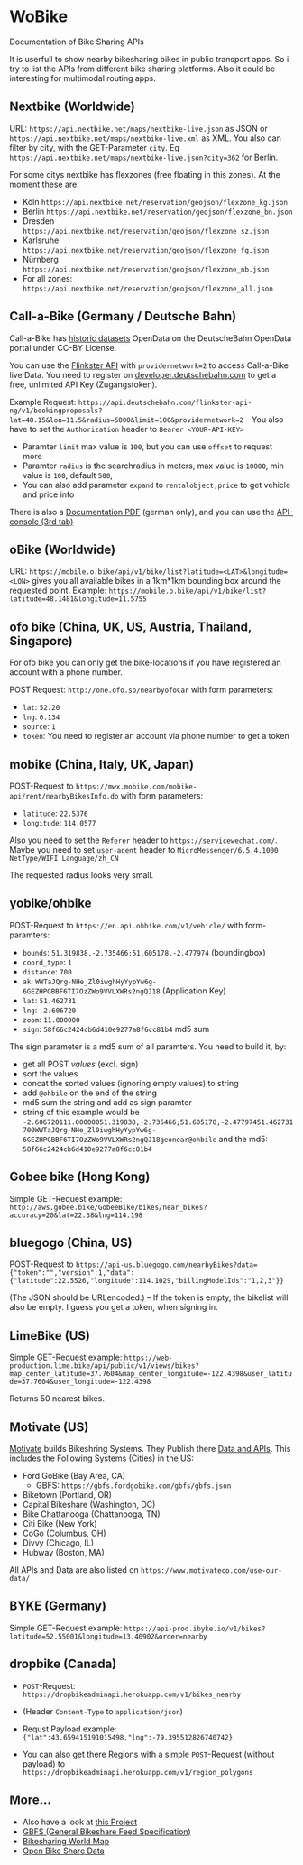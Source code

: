 # WoBike
Documentation of Bike Sharing APIs

It is userfull to show nearby bikesharing bikes in public transport apps. So i try to list the APIs from different bike sharing platforms. Also it could be interesting for multimodal routing apps.

## Nextbike (Worldwide)

URL: `https://api.nextbike.net/maps/nextbike-live.json` as JSON or `https://api.nextbike.net/maps/nextbike-live.xml` as XML. You also can filter by city, with the GET-Parameter `city`. Eg `https://api.nextbike.net/maps/nextbike-live.json?city=362` for Berlin.

For some citys nextbike has flexzones (free floating in this zones). At the moment these are:
 
 * Köln `https://api.nextbike.net/reservation/geojson/flexzone_kg.json`
 * Berlin `https://api.nextbike.net/reservation/geojson/flexzone_bn.json`
 * Dresden `https://api.nextbike.net/reservation/geojson/flexzone_sz.json`
 * Karlsruhe `https://api.nextbike.net/reservation/geojson/flexzone_fg.json`
 * Nürnberg `https://api.nextbike.net/reservation/geojson/flexzone_nb.json`
 * For all zones: `https://api.nextbike.net/reservation/geojson/flexzone_all.json`

## Call-a-Bike (Germany / Deutsche Bahn)

Call-a-Bike has [historic datasets](http://data.deutschebahn.com/dataset/data-call-a-bike) OpenData on the DeutscheBahn OpenData portal under CC-BY License.

You can use the [Flinkster API](http://data.deutschebahn.com/dataset/flinkster-api) with `providernetwork=2` to access Call-a-Bike live Data. You need to register on [developer.deutschebahn.com](https://developer.deutschebahn.com/store/site/pages/sign-up.jag) to get a free, unlimited API Key (Zugangstoken).

Example Request: `https://api.deutschebahn.com/flinkster-api-ng/v1/bookingproposals?lat=48.15&lon=11.5&radius=5000&limit=100&providernetwork=2` – You also have to set the `Authorization` header to `Bearer <YOUR-API-KEY>`

 * Paramter `limit` max value is `100`, but you can use `offset` to request more
 * Paramter `radius` is the searchradius in meters, max value is `10000`, min value is `100`, default `500`,
 * You can also add parameter `expand` to `rentalobject,price` to get vehicle and price info

There is also a [Documentation PDF](https://developer.deutschebahn.com/store/site/themes/responsive/templates/api/documentation/download.jag?tenant=carbon.super&resourceUrl=/registry/resource/_system/governance/apimgt/applicationdata/provider/DBOpenData/Flinkster_API_NG/v1/documentation/files/Schnittstellenspezifikation_FlinksterApiNG.pdf) (german only), and you can use the [API-console (3rd tab)](https://developer.deutschebahn.com/store/apis/info?name=Flinkster_API_NG&version=v1&provider=DBOpenData)

## oBike (Worldwide)

URL: `https://mobile.o.bike/api/v1/bike/list?latitude=<LAT>&longitude=<LON>` gives you all available bikes in a 1km*1km bounding box around the requested point. Example: `https://mobile.o.bike/api/v1/bike/list?latitude=48.1481&longitude=11.5755`

## ofo bike (China, UK, US, Austria, Thailand, Singapore)

For ofo bike you can only get the bike-locations if you have registered an account with a phone number. 

POST Request: `http://one.ofo.so/nearbyofoCar` with form parameters:

 * `lat`: `52.20`
 * `lng`: `0.134`
 * `source`: `1`
 * `token`: You need to register an account via phone number to get a token

## mobike (China, Italy, UK, Japan)

POST-Request to `https://mwx.mobike.com/mobike-api/rent/nearbyBikesInfo.do` with form parameters:

 * `latitude`: `22.5376`
 * `longitude`: `114.0577`

 Also you need to set the `Referer` header to `https://servicewechat.com/`.
 Maybe you need to set `user-agent` header to `MicroMessenger/6.5.4.1000 NetType/WIFI Language/zh_CN`

 The requested radius looks very small.

## yobike/ohbike

POST-Request to `https://en.api.ohbike.com/v1/vehicle/` with form-paramters:
 
 * `bounds`: `51.319838,-2.735466;51.605178,-2.477974` (boundingbox)
 * `coord_type`: `1`
 * `distance`: `700`
 * `ak`: `WWTaJQrg-NHe_Zl0iwghHyYypYw6g-6GEZHPGBBF6TI7OzZWo9VVLXWRs2ngQJ18` (Application Key)
 * `lat`: `51.462731`
 * `lng`: `-2.606720`
 * `zoom`: `11.000000`
 * `sign`: `58f66c2424cb6d410e9277a8f6cc81b4` md5 sum

The sign parameter is a md5 sum of all paramters. You need to build it, by:
 * get all POST *values* (excl. sign)
 * sort the values
 * concat the sorted values (ignoring empty values) to string
 * add `@ohbile` on the end of the string
 * md5 sum the string and add as sign paramter
 * string of this example would be `-2.606720111.00000051.319838,-2.735466;51.605178,-2.47797451.462731700WWTaJQrg-NHe_Zl0iwghHyYypYw6g-6GEZHPGBBF6TI7OzZWo9VVLXWRs2ngQJ18geonear@ohbile` and the md5: `58f66c2424cb6d410e9277a8f6cc81b4`

## Gobee bike (Hong Kong)

Simple GET-Request example: `http://aws.gobee.bike/GobeeBike/bikes/near_bikes?accuracy=20&lat=22.38&lng=114.198`

## bluegogo (China, US)

POST-Request to `https://api-us.bluegogo.com/nearbyBikes?data={"token":"","version":1,"data":{"latitude":22.5526,"longitude":114.1029,"billingModelIds":"1,2,3"}}`

(The JSON should be URLencoded.) – If the token is empty, the bikelist will also be empty. I guess you get a token, when signing in.

## LimeBike (US)

Simple GET-Request example: `https://web-production.lime.bike/api/public/v1/views/bikes?map_center_latitude=37.7604&map_center_longitude=-122.4398&user_latitude=37.7604&user_longitude=-122.4398`

Returns 50 nearest bikes.

## Motivate (US)

[Motivate](https://www.motivateco.com/) builds Bikeshring Systems. They Publish there [Data and APIs](https://www.motivateco.com/use-our-data/). This includes the Following Systems (Cities) in the US:

 * Ford GoBike (Bay Area, CA)
 	* GBFS: `https://gbfs.fordgobike.com/gbfs/gbfs.json`
 * Biketown (Portland, OR)
 * Capital Bikeshare (Washington, DC)
 * Bike Chattanooga (Chattanooga, TN)
 * Citi Bike (New York)
 * CoGo (Columbus, OH)
 * Divvy (Chicago, IL)
 * Hubway (Boston, MA)

All APIs and Data are also listed on `https://www.motivateco.com/use-our-data/`

## BYKE (Germany)

Simple GET-Request example: `https://api-prod.ibyke.io/v1/bikes?latitude=52.55001&longitude=13.40902&order=nearby`

## dropbike (Canada)

* `POST`-Request: `https://dropbikeadminapi.herokuapp.com/v1/bikes_nearby`
* (Header `Content-Type` to `application/json`)
* Requst Payload example: `{"lat":43.659415191015498,"lng":-79.395512826740742}`

* You can also get there Regions with a simple `POST`-Request (without payload) to `https://dropbikeadminapi.herokuapp.com/v1/region_polygons`

## More...

 * Also have a look at [this Project](https://github.com/eskerda/pybikes/tree/master/pybikes)
 * [GBFS (General Bikeshare Feed Specification)](https://github.com/NABSA/gbfs)
 * [Bikesharing World Map](https://www.google.com/maps/d/u/0/viewer?mid=1UxYw9YrwT_R3SGsktJU3D-2GpMU&ll=50.01042750703113%2C35.03132237929685&z=2)
 * [Open Bike Share Data](https://bikeshare-research.org/)
